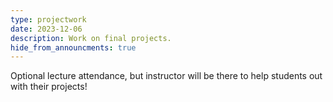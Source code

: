 ```yaml
---
type: projectwork
date: 2023-12-06
description: Work on final projects.
hide_from_announcments: true
---
```

Optional lecture attendance, but instructor will be there to help students out with their projects!
